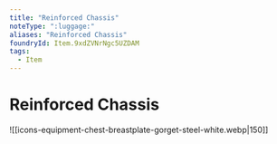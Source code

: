 ```yaml
---
title: "Reinforced Chassis"
noteType: ":luggage:"
aliases: "Reinforced Chassis"
foundryId: Item.9xdZVNrNgc5UZDAM
tags:
  - Item
---
```


# Reinforced Chassis
![[icons-equipment-chest-breastplate-gorget-steel-white.webp|150]]
